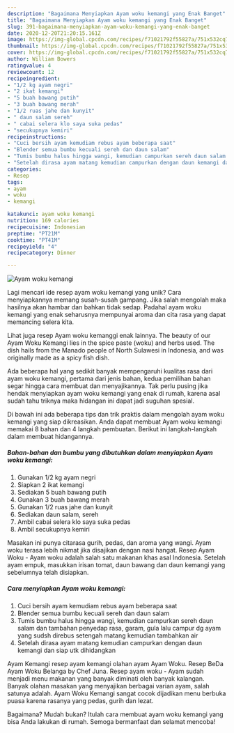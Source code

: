 ```yaml
---
description: "Bagaimana Menyiapkan Ayam woku kemangi yang Enak Banget"
title: "Bagaimana Menyiapkan Ayam woku kemangi yang Enak Banget"
slug: 391-bagaimana-menyiapkan-ayam-woku-kemangi-yang-enak-banget
date: 2020-12-20T21:20:15.161Z
image: https://img-global.cpcdn.com/recipes/f71021792f55827a/751x532cq70/ayam-woku-kemangi-foto-resep-utama.jpg
thumbnail: https://img-global.cpcdn.com/recipes/f71021792f55827a/751x532cq70/ayam-woku-kemangi-foto-resep-utama.jpg
cover: https://img-global.cpcdn.com/recipes/f71021792f55827a/751x532cq70/ayam-woku-kemangi-foto-resep-utama.jpg
author: William Bowers
ratingvalue: 4
reviewcount: 12
recipeingredient:
- "1/2 kg ayam negri"
- "2 ikat kemangi"
- "5 buah bawang putih"
- "3 buah bawang merah"
- "1/2 ruas jahe dan kunyit"
- " daun salam sereh"
- " cabai selera klo saya suka pedas"
- "secukupnya kemiri"
recipeinstructions:
- "Cuci bersih ayam kemudiam rebus ayam beberapa saat"
- "Blender semua bumbu kecuali sereh dan daun salam"
- "Tumis bumbu halus hingga wangi, kemudian campurkan sereh daun salam dan tambahan penyedap rasa, garam, gula lalu campur dg ayam yang sudsh direbus setengah matang kemudian tambahkan air"
- "Setelah dirasa ayam matang kemudian campurkan dengan daun kemangi dan siap utk dihidangkan"
categories:
- Resep
tags:
- ayam
- woku
- kemangi

katakunci: ayam woku kemangi 
nutrition: 169 calories
recipecuisine: Indonesian
preptime: "PT21M"
cooktime: "PT41M"
recipeyield: "4"
recipecategory: Dinner

---
```



![Ayam woku kemangi](https://img-global.cpcdn.com/recipes/f71021792f55827a/751x532cq70/ayam-woku-kemangi-foto-resep-utama.jpg)

Lagi mencari ide resep ayam woku kemangi yang unik? Cara menyiapkannya memang susah-susah gampang. Jika salah mengolah maka hasilnya akan hambar dan bahkan tidak sedap. Padahal ayam woku kemangi yang enak seharusnya mempunyai aroma dan cita rasa yang dapat memancing selera kita.

Lihat juga resep Ayam woku kemanggi enak lainnya. The beauty of our Ayam Woku Kemangi lies in the spice paste (woku) and herbs used. The dish hails from the Manado people of North Sulawesi in Indonesia, and was originally made as a spicy fish dish.

Ada beberapa hal yang sedikit banyak mempengaruhi kualitas rasa dari ayam woku kemangi, pertama dari jenis bahan, kedua pemilihan bahan segar hingga cara membuat dan menyajikannya. Tak perlu pusing jika hendak menyiapkan ayam woku kemangi yang enak di rumah, karena asal sudah tahu triknya maka hidangan ini dapat jadi suguhan spesial.


Di bawah ini ada beberapa tips dan trik praktis dalam mengolah ayam woku kemangi yang siap dikreasikan. Anda dapat membuat Ayam woku kemangi memakai 8 bahan dan 4 langkah pembuatan. Berikut ini langkah-langkah dalam membuat hidangannya.

<!--inarticleads1-->

##### Bahan-bahan dan bumbu yang dibutuhkan dalam menyiapkan Ayam woku kemangi:

1. Gunakan 1/2 kg ayam negri
1. Siapkan 2 ikat kemangi
1. Sediakan 5 buah bawang putih
1. Gunakan 3 buah bawang merah
1. Gunakan 1/2 ruas jahe dan kunyit
1. Sediakan  daun salam, sereh
1. Ambil  cabai selera klo saya suka pedas
1. Ambil secukupnya kemiri


Masakan ini punya citarasa gurih, pedas, dan aroma yang wangi. Ayam woku terasa lebih nikmat jika disajikan dengan nasi hangat. Resep Ayam Woku - Ayam woku adalah salah satu makanan khas asal Indonesia. Setelah ayam empuk, masukkan irisan tomat, daun bawang dan daun kemangi yang sebelumnya telah disiapkan. 

<!--inarticleads2-->

##### Cara menyiapkan Ayam woku kemangi:

1. Cuci bersih ayam kemudiam rebus ayam beberapa saat
1. Blender semua bumbu kecuali sereh dan daun salam
1. Tumis bumbu halus hingga wangi, kemudian campurkan sereh daun salam dan tambahan penyedap rasa, garam, gula lalu campur dg ayam yang sudsh direbus setengah matang kemudian tambahkan air
1. Setelah dirasa ayam matang kemudian campurkan dengan daun kemangi dan siap utk dihidangkan


Ayam Kemangi resep ayam kemangi olahan ayam Ayam Woku. Resep BeDa Ayam Woku Belanga by Chef Juna. Resep ayam woku - Ayam sudah menjadi menu makanan yang banyak diminati oleh banyak kalangan. Banyak olahan masakan yang menyajikan berbagai varian ayam, salah satunya adalah. Ayam Woku Kemangi sangat cocok dijadikan menu berbuka puasa karena rasanya yang pedas, gurih dan lezat. 

Bagaimana? Mudah bukan? Itulah cara membuat ayam woku kemangi yang bisa Anda lakukan di rumah. Semoga bermanfaat dan selamat mencoba!
